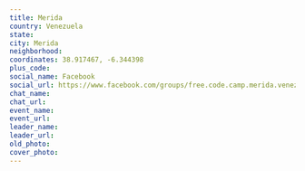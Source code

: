 ```yaml
---
title: Merida
country: Venezuela
state: 
city: Merida
neighborhood: 
coordinates: 38.917467, -6.344398
plus_code:
social_name: Facebook
social_url: https://www.facebook.com/groups/free.code.camp.merida.venezuela
chat_name:
chat_url:
event_name:
event_url:
leader_name:
leader_url:
old_photo: 
cover_photo:
---
```

